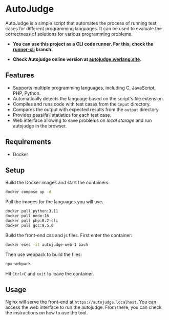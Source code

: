 # AutoJudge

AutoJudge is a simple script that automates the process of running test cases for different programming languages. It can be used to evaluate the correctness of solutions for various programming problems.

* **You can use this project as a CLI code runner. For this, check the [runner-cli](https://github.com/werlang/autojudge/tree/runner-cli) branch.**

* **Check Autojudge online version at [autojudge.werlang.site](https://autojudge.werlang.site).**

## Features

- Supports multiple programming languages, including C, JavaScript, PHP, Python.
- Automatically detects the language based on the script's file extension.
- Compiles and runs code with test cases from the `input` directory.
- Compares the output with expected results from the `output` directory.
- Provides pass/fail statistics for each test case.
- Web interface allowing to save problems on _local storage_ and run autojudge in the browser.

## Requirements

- Docker

## Setup

Build the Docker images and start the containers:

```bash
docker compose up -d
```

Pull the images for the languages you will use.

```bash
docker pull python:3.11
docker pull node:16
docker pull php:8.2-cli
docker pull gcc:9.5.0
```

Build the front-end css and js files. First enter the container:

```bash
docker exec -it autojudge-web-1 bash
```

Then use webpack to build the files:

```bash
npx webpack
```

Hit `Ctrl+C` and `exit` to leave the container.

## Usage

Nginx will serve the front-end at `https://autojudge.localhost`. You can access the web interface to run the autojudge. From there, you can check the instructions on how to use the tool.
